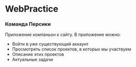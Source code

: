 # WebPractice
### Команда Персики
Приложение компаньон к сайту. В приложение можно:
- Войти в уже существующий аккаунт
- Просмотреть список проектов, в которых мы участвуем
- Описание этих проектов
- Актуальные задачи